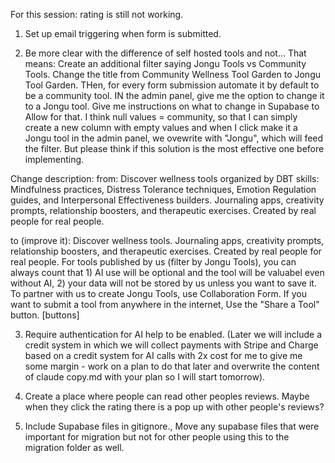 For this session:
rating is still not working.

1) Set up email triggering when form is submitted. 

2) Be more clear with the difference of self hosted tools and not... 
That means: Create an additional filter saying Jongu Tools vs Community Tools. Change the title from Community Wellness Tool Garden to Jongu Tool Garden. THen, for every form submission automate it by default to be a community tool. IN the admin panel, give me the option to change it to a Jongu tool. Give me instructions on what to change in Supabase to Allow for that. I think null values = community, so that I can simply create a new column with empty values and when I click make it a Jongu tool in the admin panel, we ovewrite with "Jongu", which will feed the filter. But please think if this solution is the most effective one before implementing. 

Change description:
from: Discover wellness tools organized by DBT skills: Mindfulness practices, Distress Tolerance techniques, Emotion Regulation guides, and Interpersonal Effectiveness builders. Journaling apps, creativity prompts, relationship boosters, and therapeutic exercises. Created by real people for real people.

to (improve it): Discover wellness tools. Journaling apps, creativity prompts, relationship boosters, and therapeutic exercises. Created by real people for real people.
For tools published by us (filter by Jongu Tools), you can always count that 1) AI use will be optional and the tool will be valuabel even without AI, 2) your data will not be stored by us unless you want to save it. 
To partner with us to create Jongu Tools, use Collaboration Form. If you want to submit a tool from anywhere in the internet, Use the "Share a Tool" button.
[buttons]

3) Require authentication for AI help to be enabled. (Later we will include a credit system in which we will collect payments with Stripe and Charge based on a credit system for AI calls with 2x cost for me to give me some margin - work on a plan to do that later and overwrite the content of claude copy.md with your plan so I will start tomorrow). 

4) Create a place where people can read other peoples reviews. Maybe when they click the rating there is a pop up with other people's reviews? 

5) Include Supabase files in gitignore., Move any supabase files that were important for migration but not for other people using this to the migration folder as well.